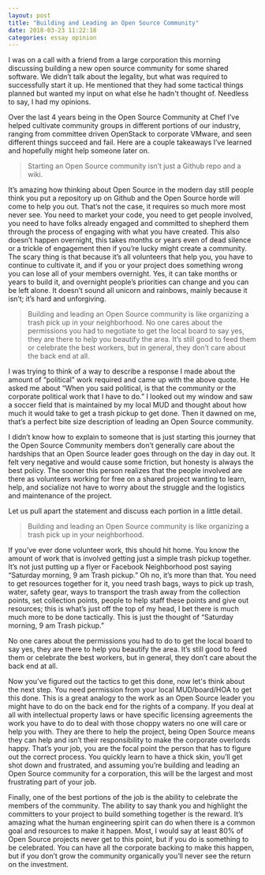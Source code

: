 ```yaml
---
layout: post
title: "Building and Leading an Open Source Community"
date: 2018-03-23 11:22:18
categories: essay opinion
---
```


I was on a call with a friend from a large corporation this morning discussing building a new open
source community for some shared software. We didn’t talk about the legality, but what was required
to successfully start it up. He mentioned that they had some tactical things planned but wanted my
input on what else he hadn't thought of. Needless to say, I had my opinions.

Over the last 4 years being in the Open Source Community at Chef I’ve helped cultivate community
groups in different portions of our industry, ranging from committee driven OpenStack to
corporate VMware, and seen different things succeed and fail. Here are a couple takeaways I’ve
learned and hopefully might help someone later on.

> Starting an Open Source community isn’t just a Github repo and a wiki.

It’s amazing how thinking about Open Source in the modern day still people think you put a repository
up on Github and the Open Source horde will come to help you out. That’s not the case, it requires
so much more most never see. You need to market your code, you need to get people involved, you need
to have folks already engaged and committed to shepherd them through the process of engaging with
what you have created. This also doesn’t happen overnight, this takes months or years even of
dead silence or a trickle of engagement then if you’re lucky might create a community. The scary
thing is that because it’s all volunteers that help you, you have to continue to cultivate it,
and if you or your project does something wrong you can lose all of your members overnight. Yes,
it can take months or years to build it, and overnight people’s priorities can change and you can
be left alone. It doesn’t sound all unicorn and rainbows, mainly because it isn’t; it’s hard and
unforgiving.

> Building and leading an Open Source community is like organizing a trash pick up in your neighborhood. No one cares about the permissions you had to negotiate to get the local board to say yes, they are there to help you beautify the area. It’s still good to feed them or celebrate the best workers, but in general, they don’t care about the back end at all.

I was trying to think of a way to describe a response I made about the amount of “political” work
required and came up with the above quote. He asked me about “When you said political, is that the
community or the corporate political work that I have to do.”  I looked out my window and saw a
soccer field that is maintained by my local MUD and thought about how much it would take to get a
trash pickup to get done. Then it dawned on me, that’s a perfect bite size description of leading
an Open Source community.

I didn’t know how to explain to someone that is just starting this journey that the Open Source
Community members don’t generally care about the hardships that an Open Source leader goes through
on the day in day out. It felt very negative and would cause some friction, but honesty is always
the best policy. The sooner this person realizes that the people involved are there as volunteers
working for free on a shared project wanting to learn, help, and socialize not have to worry about
the struggle and the logistics and maintenance of the project.

Let us pull apart the statement and discuss each portion in a little detail.

> Building and leading an Open Source community is like organizing a trash pick up in your neighborhood.

If you’ve ever done volunteer work, this should hit home. You know the amount of work that is
involved getting just a simple trash pickup together. It’s not just putting up a flyer or
Facebook Neighborhood post saying “Saturday morning, 9 am Trash pickup.” Oh no, it’s more
than that. You need to get resources together for it, you need trash bags, ways to pick up
trash, water, safety gear, ways to transport the trash away from the collection points, set
collection points, people to help staff these points and give out resources; this is what’s
just off the top of my head, I bet there is much much more to be done tactically. This is just
the thought of “Saturday morning, 9 am Trash pickup.”

No one cares about the permissions you had to do to get the local board to say yes, they are there
to help you beautify the area. It’s still good to feed them or celebrate the best workers, but in
general, they don’t care about the back end at all.

Now you’ve figured out the tactics to get this done, now let's think about the next step. You need
permission from your local MUD/board/HOA to get this done. This is a great analogy to the work as
an Open Source leader you might have to do on the back end for the rights of a company. If you deal
at all with intellectual property laws or have specific licensing agreements the work you have to
do to deal with those choppy waters no one will care or help you with. They are there to help the
project, being Open Source means they can help and isn’t their responsibility to make the corporate
overlords happy. That’s your job, you are the focal point the person that has to figure out the
correct process. You quickly learn to have a thick skin, you’ll get shot down and frustrated, and
assuming you’re building and leading an Open Source community for a corporation, this will be the
largest and most frustrating part of your job.

Finally, one of the best portions of the job is the ability to celebrate the members of the
community. The ability to say thank you and highlight the committers to your project to build
something together is the reward. It’s amazing what the human engineering spirit can do when
there is a common goal and resources to make it happen. Most, I would say at least 80% of Open
Source projects never get to this point, but if you do is something to be celebrated.
You can have all the corporate backing to make this happen, but if you don’t grow the
community organically you’ll never see the return on the investment.
